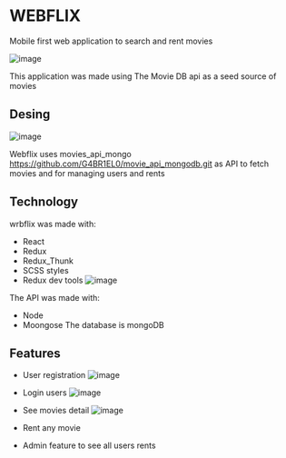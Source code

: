 # WEBFLIX

Mobile first web application to search and rent movies

![image](https://user-images.githubusercontent.com/75450403/116947506-4563f400-ac7d-11eb-9be8-f1f804292a08.png)

This application was made using The Movie DB api as a seed source of movies

## Desing

![image](https://user-images.githubusercontent.com/75450403/116947899-3893d000-ac7e-11eb-94ea-229ee8bde9fd.png)

Webflix uses movies_api_mongo https://github.com/G4BR1EL0/movie_api_mongodb.git as API to fetch movies and for managing users and rents

## Technology
wrbflix was made with:
- React
- Redux
- Redux_Thunk
- SCSS styles
- Redux dev tools
 ![image](https://user-images.githubusercontent.com/75450403/116948914-0637a200-ac81-11eb-926b-ab8fbf3d27c4.png)

The API was made with:
- Node
- Moongose
The database is mongoDB

## Features
- User registration
 ![image](https://user-images.githubusercontent.com/75450403/116948648-43e7fb00-ac80-11eb-9d73-e2652ce7a3f5.png)

- Login users
 ![image](https://user-images.githubusercontent.com/75450403/116948663-52361700-ac80-11eb-817f-083c7ff80e5f.png)

- See movies detail
 ![image](https://user-images.githubusercontent.com/75450403/116948691-6aa63180-ac80-11eb-99ad-8ac33cf60bda.png)

- Rent any movie
- Admin feature to see all users rents

